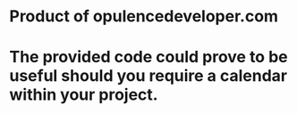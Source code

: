 # Product of opulencedeveloper.com
# The provided code could prove to be useful should you require a calendar within your project.